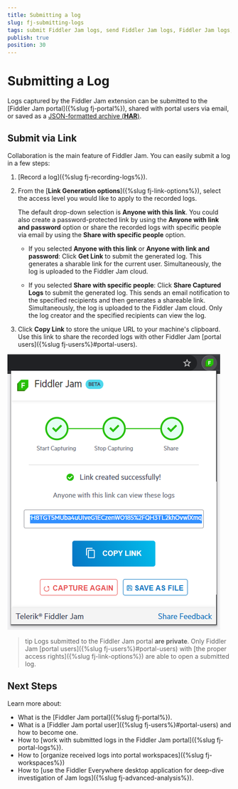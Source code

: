 ```yaml
---
title: Submitting a log
slug: fj-submitting-logs
tags: submit Fiddler Jam logs, send Fiddler Jam logs, Fiddler Jam logs, Fiddler Jam capturing, Fiddler Jam recording,
publish: true
position: 30
---
```



# Submitting a Log

Logs captured by the Fiddler Jam extension can be submitted to the [Fiddler Jam portal]({%slug fj-portal%}), shared with portal users via email, or saved as a [JSON-formatted archive (**HAR**)](https://en.wikipedia.org/wiki/HAR_(file_format)).

## Submit via Link

Collaboration is the main feature of Fiddler Jam. You can easily submit a log in a few steps:

1. [Record a log]({%slug fj-recording-logs%}).

2. From the [**Link Generation options**]({%slug fj-link-options%}), select the access level you would like to apply to the recorded logs.

   The default drop-down selection is **Anyone with this link**. You could also create a password-protected link by using the **Anyone with link and password** option or share the recorded logs with specific people via email by using the **Share with specific people** option.

    - If you selected **Anyone with this link** or **Anyone with link and password**: Click **Get Link** to submit the generated log. This generates a sharable link for the current user. Simultaneously, the log is uploaded to the Fiddler Jam cloud.

    - If you selected **Share with specific people**: Click **Share Captured Logs** to submit the generated log. This sends an email notification to the specified recipients and then generates a shareable link. Simultaneously, the log is uploaded to the Fiddler Jam cloud. Only the log creator and the specified recipients can view the log.

3. Click **Copy Link** to store the unique URL to your machine's clipboard. Use this link to share the recorded logs with other Fiddler Jam [portal users]({%slug fj-users%}#portal-users).

![Copy link screen](../images/ext/ext-images/extension-link-options-copy-link.png)

>tip Logs submitted to the Fiddler Jam portal **are private**. Only Fiddler Jam [portal users]({%slug fj-users%}#portal-users) with [the proper access rights]({%slug fj-link-options%}) are able to open a submitted log.

## Next Steps

Learn more about:

- What is the [Fiddler Jam portal]({%slug fj-portal%}).
- What is a [Fiddler Jam portal user]({%slug fj-users%}#portal-users) and how to become one.
- How to [work with submitted logs in the Fiddler Jam portal]({%slug fj-portal-logs%}).
- How to [organize received logs into portal workspaces]({%slug fj-workspaces%})
- How to [use the Fiddler Everywhere desktop application for deep-dive investigation of Jam logs]({%slug fj-advanced-analysis%}).
